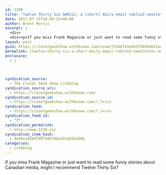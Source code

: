 ```yaml
---
id: 1290
title: 'Twelve Thirty Six &#8211; a (short) daily email tabloid newsletter and twitter acct about amusing stories in Toronto media'
date: 2017-07-25T16:49:23+00:00
author: Brent Morris
excerpt: |
  <div>
  <div><p>If you miss Frank Magazine or just want to read some funny stories about Canadian media, might I recommend Twelve Thirty Six?&nbsp;</p></div></div>
layout: post
guid: https://closetgeekshow.withknown.com/view/71546f43a465f5449ab41ae19bf2c826
permalink: /twelve-thirty-six-a-short-daily-email-tabloid-newsletter-and-twitter-acct-about-amusing-stories-in-toronto-media/
enclosure:
  - |
    
    
    
syndication_source:
  - The Closet Geek Show Linkblog
syndication_source_uri:
  - https://closetgeekshow.withknown.com/
syndication_source_id:
  - https://closetgeekshow.withknown.com/?_t=rss
syndication_feed:
  - https://closetgeekshow.withknown.com/?_t=rss
syndication_feed_id:
  - "7"
syndication_permalink:
  - http://www.1236.ca/
syndication_item_hash:
  - de49ec85b5f9975db70ba2818b581d8b
categories:
  - Linkblog
---
```

<div class="known-bookmark">
  <div class="e-content">
    <p>
      If you miss Frank Magazine or just want to read some funny stories about Canadian media, might I recommend Twelve Thirty Six? 
    </p>
  </div>
</div>
